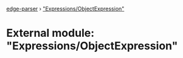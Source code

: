 [edge-parser](../README.md) › ["Expressions/ObjectExpression"](_expressions_objectexpression_.md)

# External module: "Expressions/ObjectExpression"


